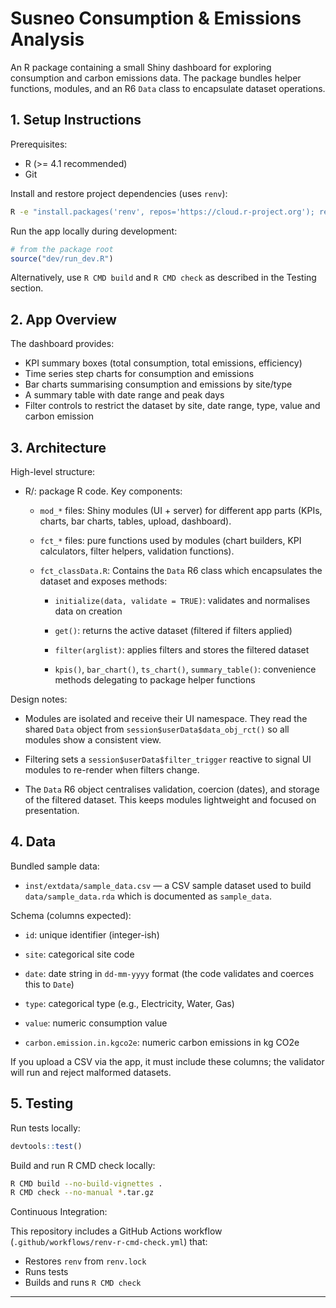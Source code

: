 # Susneo Consumption & Emissions Analysis

An R package containing a small Shiny dashboard for exploring consumption and carbon emissions data. The package bundles helper functions, modules, and an R6 `Data` class to encapsulate dataset operations.

## 1. Setup Instructions

Prerequisites:

- R (>= 4.1 recommended)
- Git

Install and restore project dependencies (uses `renv`):

```sh
R -e "install.packages('renv', repos='https://cloud.r-project.org'); renv::restore()"
```

Run the app locally during development:

```r
# from the package root
source("dev/run_dev.R")
```

Alternatively, use `R CMD build` and `R CMD check` as described in the Testing section.

## 2. App Overview

The dashboard provides:

- KPI summary boxes (total consumption, total emissions, efficiency)
- Time series step charts for consumption and emissions
- Bar charts summarising consumption and emissions by site/type
- A summary table with date range and peak days
- Filter controls to restrict the dataset by site, date range, type, value and carbon emission

## 3. Architecture

High-level structure:

- R/: package R code. Key components:

  - `mod_*` files: Shiny modules (UI + server) for different app parts (KPIs, charts, bar charts, tables, upload, dashboard).

  - `fct_*` files: pure functions used by modules (chart builders, KPI calculators, filter helpers, validation functions).

  - `fct_classData.R`: Contains the `Data` R6 class which encapsulates the dataset and exposes methods:

    - `initialize(data, validate = TRUE)`: validates and normalises data on creation

    - `get()`: returns the active dataset (filtered if filters applied)

    - `filter(arglist)`: applies filters and stores the filtered dataset

    - `kpis()`, `bar_chart()`, `ts_chart()`, `summary_table()`: convenience methods delegating to package helper functions

Design notes:

- Modules are isolated and receive their UI namespace. They read the shared `Data` object from `session$userData$data_obj_rct()` so all modules show a consistent view.

- Filtering sets a `session$userData$filter_trigger` reactive to signal UI modules to re-render when filters change.

- The `Data` R6 object centralises validation, coercion (dates), and storage of the filtered dataset. This keeps modules lightweight and focused on presentation.

## 4. Data

Bundled sample data:

- `inst/extdata/sample_data.csv` — a CSV sample dataset used to build `data/sample_data.rda` which is documented as `sample_data`.

Schema (columns expected):

- `id`: unique identifier (integer-ish)

- `site`: categorical site code

- `date`: date string in `dd-mm-yyyy` format (the code validates and coerces this to `Date`)

- `type`: categorical type (e.g., Electricity, Water, Gas)

- `value`: numeric consumption value

- `carbon.emission.in.kgco2e`: numeric carbon emissions in kg CO2e

If you upload a CSV via the app, it must include these columns; the validator will run and reject malformed datasets.

## 5. Testing

Run tests locally:

```r
devtools::test()
```

Build and run R CMD check locally:

```sh
R CMD build --no-build-vignettes .
R CMD check --no-manual *.tar.gz
```

Continuous Integration:

This repository includes a GitHub Actions workflow (`.github/workflows/renv-r-cmd-check.yml`) that:

- Restores `renv` from `renv.lock`
- Runs tests
- Builds and runs `R CMD check`

---
